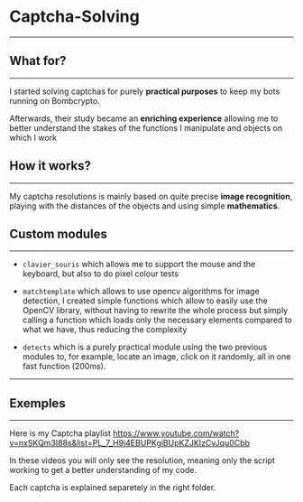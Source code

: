 # Captcha-Solving
---

## What for?
***
I started solving captchas for purely __practical purposes__ to keep my bots running on Bombcrypto. 

Afterwards, their study became an __enriching experience__ allowing me to better understand the stakes of the functions I manipulate and objects on which I work

## How it works?
***
My captcha resolutions is mainly based on quite precise __image recognition__, playing with the distances of the objects and using simple __mathematics__.

## Custom modules
***
* `clavier_souris` which allows me to support the mouse and the keyboard, but also to do pixel colour tests


* `matchtemplate` which allows to use opencv algorithms for image detection, I created simple functions which allow to easily use the OpenCV library, without having to rewrite the whole process but simply calling a function which loads only the necessary elements compared to what we have, thus reducing the complexity


* `detects` which is a purely practical module using the two previous modules to, for example, locate an image, click on it randomly, all in one fast function (200ms).
***

## Exemples
***
Here is my Captcha playlist https://www.youtube.com/watch?v=nxSKQm3I88s&list=PL_7_H9j4EBUPKgiBUpKZJKIzCvJqu0Cbb

In these videos you will only see the resolution, meaning only the script working to get a better understanding of my code.

Each captcha is explained separetely in the right folder.
